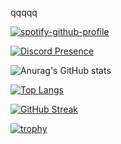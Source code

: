 qqqqq

[![spotify-github-profile](https://spotify-github-profile.vercel.app/api/view?uid=223arjkxkysohw4c6pfetcori&cover_image=true&theme=compact&show_offline=true&background_color=121212&interchange=false)](https://spotify-github-profile.vercel.app/api/view?uid=223arjkxkysohw4c6pfetcori&redirect=true)

[![Discord Presence](https://lanyard.cnrad.dev/api/450083541997584386?idleMessage=xao%20pescao.&hideProfile=false&hideBadges=false&hideTimestamp=false&hideStatus=true&hideDiscrim=true)](https://discord.com/users/450083541997584386)

![Anurag's GitHub stats](https://github-readme-stats.vercel.app/api?username=krzzlpzz&count_private=true&show_icons=true&theme=apprentice)

[![Top Langs](https://github-readme-stats.vercel.app/api/top-langs/?username=krzzlpzz&hide_progress=false&layout=compact&theme=apprentice)](https://github.com/anuraghazra/github-readme-stats)

[![GitHub Streak](https://github-readme-streak-stats.herokuapp.com?user=krzzlpzz&theme=highcontrast&hide_border=true&locale=es&fire=EB5454)](https://git.io/streak-stats)

[![trophy](https://github-profile-trophy.vercel.app/?username=krzzlpzz&theme=tokyonight)](https://github.com/ryo-ma/github-profile-trophy)
